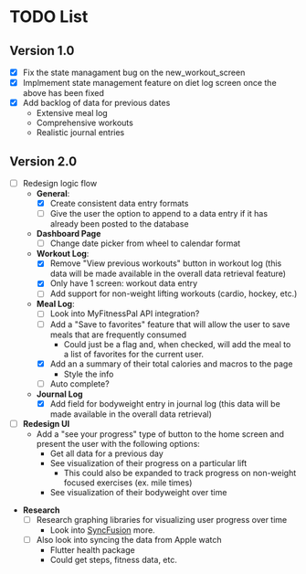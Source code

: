 # TODO List

## Version 1.0
- [x] Fix the state managament bug on the new_workout_screen
- [x] Implmement state management feature on diet log screen once the above has been fixed
- [x] Add backlog of data for previous dates
    - Extensive meal log
    - Comprehensive workouts
    - Realistic journal entries

## Version 2.0
- [ ] Redesign logic flow
  - **General**:
    - [x] Create consistent data entry formats
    - [ ] Give the user the option to append to a data entry if it has already been posted to the database
  - **Dashboard Page**
    - [ ] Change date picker from wheel to calendar format
  - **Workout Log**:
    - [x] Remove "View previous workouts" button in workout log (this data will be made available in the overall data retrieval feature)
    - [x] Only have 1 screen: workout data entry
    - [ ] Add support for non-weight lifting workouts (cardio, hockey, etc.)
  - **Meal Log**:
    - [ ] Look into MyFitnessPal API integration?
    - [ ] Add a "Save to favorites" feature that will allow the user to save meals that are frequently consumed
      - Could just be a flag and, when checked, will add the meal to a list of favorites for the current user.
    - [x] Add an a summary of their total calories and macros to the page
      - Style the info
    - [ ] Auto complete?
  - **Journal Log**
    - [x] Add field for bodyweight entry in journal log (this data will be made available in the overall data retrieval)
- [ ] **Redesign UI**
  - Add a "see your progress" type of button to the home screen and present the user with the following options:
    - Get all data for a previous day
    - See visualization of their progress on a particular lift
      - This could also be expanded to track progress on non-weight focused exercises (ex. mile times)
    - See visualization of their bodyweight over time
- **Research**
  - [ ] Research graphing libraries for visualizing user progress over time
    - Look into [SyncFusion](https://www.syncfusion.com/blogs/post/introducing-data-viz-widgets-for-flutter.aspx) more.
  - [ ] Also look into syncing the data from Apple watch
      - Flutter health package
      - Could get steps, fitness data, etc.